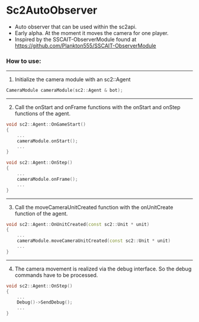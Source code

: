 # Sc2AutoObserver

* Auto observer that can be used within the sc2api.
* Early alpha. At the moment it moves the camera for one player.
* Inspired by the SSCAIT-ObserverModule found at https://github.com/Plankton555/SSCAIT-ObserverModule

### How to use:
--------
1. Initialize the camera module with an sc2::Agent
```c++
CameraModule cameraModule(sc2::Agent & bot);
```
---
2. Call the onStart and onFrame functions with the onStart and onStep functions of the agent.
```c++
void sc2::Agent::OnGameStart() 
{
	...
	cameraModule.onStart();
	...
}

void sc2::Agent::OnStep() 
{
	...
	cameraModule.onFrame();
	...
}
```
---
3. Call the moveCameraUnitCreated function with the onUnitCreate function of the agent.
```c++
void sc2::Agent::OnUnitCreated(const sc2::Unit * unit)
{
	...
	cameraModule.moveCameraUnitCreated(const sc2::Unit * unit)
	...
}
```
---
4. The camera movement is realized via the debug interface. So the debug commands have to be processed.
```c++
void sc2::Agent::OnStep() 
{
	...
	Debug()->SendDebug();
	...
}
```